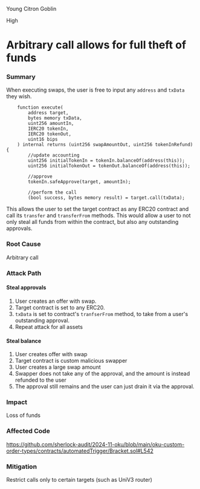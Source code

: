 Young Citron Goblin

High

# Arbitrary call allows for full theft of funds

### Summary
When executing swaps, the user is free to input any `address` and `txData` they wish.

```solidity
    function execute(
        address target,
        bytes memory txData,
        uint256 amountIn,
        IERC20 tokenIn,
        IERC20 tokenOut,
        uint16 bips
    ) internal returns (uint256 swapAmountOut, uint256 tokenInRefund) {
        //update accounting
        uint256 initialTokenIn = tokenIn.balanceOf(address(this));
        uint256 initialTokenOut = tokenOut.balanceOf(address(this));

        //approve
        tokenIn.safeApprove(target, amountIn);

        //perform the call
        (bool success, bytes memory result) = target.call(txData);
```

This allows the user to set the target contract as any ERC20 contract and call its `transfer` and `transferFrom` methods. This would allow a user to not only steal all funds from within the contract, but also any outstanding approvals. 

### Root Cause
Arbitrary call

### Attack Path
#### Steal approvals
1. User creates an offer with swap.
2. Target contract is set to any ERC20.
3. `txData` is set to contract's `tranfserFrom` method, to take from a user's outstanding approval.
4. Repeat attack for all assets

#### Steal balance
1. User creates offer with swap
2. Target contract is custom malicious swapper
3. User creates a large swap amount 
4. Swapper does not take any of the approval, and the amount is instead refunded to the user
5. The approval still remains and the user can just drain it via the approval.

### Impact
Loss of funds

### Affected Code
https://github.com/sherlock-audit/2024-11-oku/blob/main/oku-custom-order-types/contracts/automatedTrigger/Bracket.sol#L542

### Mitigation
Restrict calls only to certain targets (such as UniV3 router) 